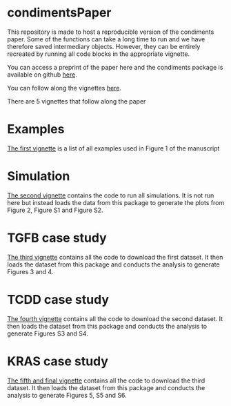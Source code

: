 # condimentsPaper

This repository is made to host a reproducible version of the condiments paper. Some of the functions can take a long time to 
run and we have therefore saved intermediary objects. However, they can be entirely recreated by running all code blocks in the appropriate vignette. 

You can access a preprint of the paper here and the condiments package is available on github [here](https://github.com/HectorRDB/condiments).

You can follow along the vignettes [here](https://github.com/HectorRDB/condimentsPaper/articles/).

There are 5 vignettes that follow along the paper

# Examples

[The first vignette](https://github.com/HectorRDB/condimentsPaper/articles/Examples.html) is a list of all examples used in Figure 1 of the manuscript


# Simulation

[The second vignette](https://github.com/HectorRDB/condimentsPaper/Simulations.html) contains the code to run all simulations. It is not run here but instead loads the data from this package to generate the plots from Figure 2,
Figure S1 and Figure S2. 


# TGFB case study

[The third vignette](https://github.com/HectorRDB/condimentsPaper/articles/TGFB.html) contains all the code to download the first dataset. It then loads the dataset from this package and conducts the analysis to generate 
Figures 3 and 4.


# TCDD case study

[The fourth vignette](https://github.com/HectorRDB/condimentsPaper/articles/TCDD.html) contains all the code to download the second dataset. It then loads the dataset from this package and conducts the analysis to generate 
Figures S3 and S4.

# KRAS case study

[The fifth and final vignette](https://github.com/HectorRDB/condimentsPaper/articles/KRAS.html) contains all the code to download the third dataset. It then loads the dataset from this package and conducts the analysis to generate 
Figures 5, S5 and S6.
